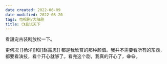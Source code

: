 ```yaml
---
date created: 2022-06-09
date modified: 2022-08-20
tags: 电视剧/大陆剧
title: 📺且试天下
---
```


看甜宠古装剧放松一下。

更何况 [[杨洋]]和[[赵露思]] 都是我欣赏的那种颜值。我并不需要看所有的东西，都要看演技，看个开心就够了。看完这个剧，我真的开心了，😁😃。
